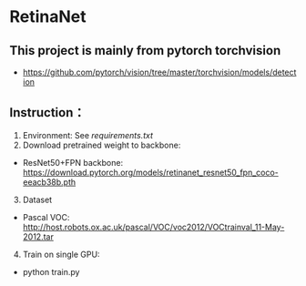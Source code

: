 # RetinaNet

## This project is mainly from pytorch torchvision 
* https://github.com/pytorch/vision/tree/master/torchvision/models/detection


## Instruction：
1. Environment: See *requirements.txt*
2. Download pretrained weight to backbone:
  - ResNet50+FPN backbone: https://download.pytorch.org/models/retinanet_resnet50_fpn_coco-eeacb38b.pth
3. Dataset
  - Pascal VOC: http://host.robots.ox.ac.uk/pascal/VOC/voc2012/VOCtrainval_11-May-2012.tar 
4. Train on single GPU:
  - python train.py